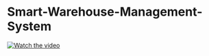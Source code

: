 # Smart-Warehouse-Management-System

[![Watch the video](https://img.youtube.com/vi/_qDQYj-1XX8/0.jpg)](https://www.youtube.com/watch?v=_qDQYj-1XX8)
